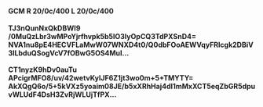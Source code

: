 #### GCM R 20/0c/400 L 20/0c/400
**TJ3nQunNxQkDBWI9**<br/>**/0MuQzLbr3wMPoYjrfhvpk5b5IO3IyOpCQ3TdPXSnD4=**<br/>**NVA1nu8pE4HECVFLaMwW07WNXD4t0/Q0dbFOoAEWVqyFRlcgk2DBiV3lLbduQSogVcV7fOBwG5OS4MuI...**<br/><br/>
**CT1nyzK9hDv0auTu**<br/>**APcigrMFO8/uv/42wetvKylJF6Z1jt3wo0m+5+TMYTY=**<br/>**AkXQgQ6o/5+5kVXz5yoaim08JE/b5xXRhHaj4dI1mMxXCT5eqZbGR5dpuvWLUdF4DsH3ZvRjWLUjTfPX...**
